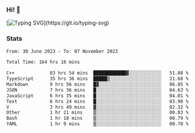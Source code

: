 ### Hi!  👋

[![Typing SVG](https://readme-typing-svg.herokuapp.com?font=Fira+Code&pause=1000&width=435&lines=Hello!+I'm+Texiwustion.)](https://git.io/typing-svg)

### Stats

<!--START_SECTION:waka-->

```txt
From: 30 June 2023 - To: 07 November 2023

Total Time: 164 hrs 16 mins

C++             83 hrs 54 mins  ████████████▓░░░░░░░░░░░░   51.08 %
TypeScript      35 hrs 36 mins  █████▒░░░░░░░░░░░░░░░░░░░   21.68 %
Markdown        9 hrs 56 mins   █▓░░░░░░░░░░░░░░░░░░░░░░░   06.05 %
JSON            7 hrs 36 mins   █░░░░░░░░░░░░░░░░░░░░░░░░   04.63 %
JavaScript      6 hrs 35 mins   █░░░░░░░░░░░░░░░░░░░░░░░░   04.01 %
Text            6 hrs 24 mins   █░░░░░░░░░░░░░░░░░░░░░░░░   03.90 %
V               3 hrs 49 mins   ▓░░░░░░░░░░░░░░░░░░░░░░░░   02.32 %
Other           1 hr 21 mins    ▒░░░░░░░░░░░░░░░░░░░░░░░░   00.83 %
Bash            1 hr 18 mins    ▒░░░░░░░░░░░░░░░░░░░░░░░░   00.79 %
YAML            1 hr 9 mins     ▒░░░░░░░░░░░░░░░░░░░░░░░░   00.70 %
```

<!--END_SECTION:waka-->
